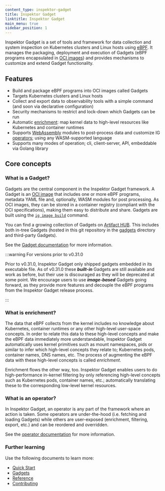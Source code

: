 ```yaml
---
content_type: inspektor-gadget
title: Inspektor Gadget
linktitle: Inspektor Gadget
main_menu: true
sidebar_position: 1
---
```


Inspektor Gadget is a set of tools and framework for data collection and system
inspection on Kubernetes clusters and Linux hosts using
[eBPF](https://ebpf.io/). It manages the packaging, deployment and execution of
Gadgets (eBPF programs encapsulated in [OCI
images](https://opencontainers.org/)) and provides mechanisms to customize and
extend Gadget functionality.

## Features

* Build and package eBPF programs into OCI images called Gadgets
* Targets Kubernetes clusters and Linux hosts
* Collect and export data to observability tools with a simple command (and soon via declarative configuration)
* Security mechanisms to restrict and lock-down which Gadgets can be run
* Automatic [enrichment](#what-is-enrichment): map kernel data to high-level resources like Kubernetes and container runtimes
* Supports [WebAssembly](https://webassembly.org/) modules to post-process data and customize IG [operators](#what-is-an-operator); using any WASM-supported language
* Supports many modes of operation; cli, client-server, API, embeddable via Golang library

## Core concepts

### What is a Gadget?

Gadgets are the central component in the Inspektor Gadget framework. A Gadget is
an [OCI image](https://opencontainers.org/) that includes one or more eBPF
programs, metadata YAML file and, optionally, WASM modules for post processing.
As OCI images, they can be stored in a container registry (compliant with the
OCI specifications), making them easy to distribute and share. Gadgets are built
using the [`ig image build`](./gadget-devel/building.md) command.

You can find a growing collection of Gadgets on [Artifact
HUB](https://artifacthub.io/packages/search?kind=22). This includes both in-tree
Gadgets (hosted in this git repository in the
[gadgets](https://github.com/inspektor-gadget/inspektor-gadget/tree/%IG_BRANCH%/gadgets)
directory and third-party Gadgets).

See the [Gadget documentation](./gadgets/) for more information.

:::warning For versions prior to v0.31.0

Prior to v0.31.0, Inspektor Gadget only shipped gadgets embedded in its
executable file. As of v0.31.0 these ***built-in*** Gadgets are still available
and work as before, but their use is discouraged as they will be deprecated at
some point. We encourage users to use ***image-based*** Gadgets going forward,
as they provide more features and decouple the eBPF programs from the Inspektor
Gadget release process.

:::

### What is enrichment?

The data that eBPF collects from the kernel includes no knowledge about
Kubernetes, container runtimes or any other high-level user-space concepts. In
order to relate this data to these high-level concepts and make the eBPF data
immediately more understandable, Inspektor Gadget automatically uses kernel
primitives such as mount namespaces, pids or similar to infer which high-level
concepts they relate to; Kubernetes pods, container names, DNS names, etc. The
process of augmenting the eBPF data with these high-level concepts is called
*enrichment*.

Enrichment flows the other way, too. Inspektor Gadget enables users to do
high-performance in-kernel filtering by only referencing high-level concepts
such as Kubernetes pods, container names, etc.; automatically translating these
to the corresponding low-level kernel resources.

### What is an operator?

In Inspektor Gadget, an operator is any part of the framework where an action is
taken. Some operators are under-the-hood (i.e. fetching and loading Gadgets)
while others are user-exposed (enrichment, filtering, export, etc.) and can be
reordered and overridden.

See the [operator documentation](./spec/operators) for more information.

### Further learning

Use the following documents to learn more:

* [Quick Start](./quick-start.md)
* [Gadgets](./gadgets/)
* [Reference](./reference/)
* [Contributing](./devel/contributing.md)
